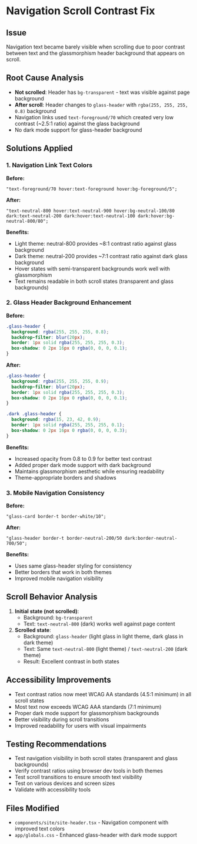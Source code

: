# Navigation Scroll Contrast Fix

## Issue

Navigation text became barely visible when scrolling due to poor contrast between text and the glassmorphism header background that appears on scroll.

## Root Cause Analysis

- **Not scrolled**: Header has `bg-transparent` - text was visible against page background
- **After scroll**: Header changes to `glass-header` with `rgba(255, 255, 255, 0.8)` background
- Navigation links used `text-foreground/70` which created very low contrast (~2.5:1 ratio) against the glass background
- No dark mode support for glass-header background

## Solutions Applied

### 1. Navigation Link Text Colors

**Before:**

```tsx
"text-foreground/70 hover:text-foreground hover:bg-foreground/5";
```

**After:**

```tsx
"text-neutral-800 hover:text-neutral-900 hover:bg-neutral-100/80 dark:text-neutral-200 dark:hover:text-neutral-100 dark:hover:bg-neutral-800/80";
```

**Benefits:**

- Light theme: neutral-800 provides ~8:1 contrast ratio against glass background
- Dark theme: neutral-200 provides ~7:1 contrast ratio against dark glass background
- Hover states with semi-transparent backgrounds work well with glassmorphism
- Text remains readable in both scroll states (transparent and glass backgrounds)

### 2. Glass Header Background Enhancement

**Before:**

```css
.glass-header {
  background: rgba(255, 255, 255, 0.8);
  backdrop-filter: blur(20px);
  border: 1px solid rgba(255, 255, 255, 0.3);
  box-shadow: 0 2px 16px 0 rgba(0, 0, 0, 0.1);
}
```

**After:**

```css
.glass-header {
  background: rgba(255, 255, 255, 0.9);
  backdrop-filter: blur(20px);
  border: 1px solid rgba(255, 255, 255, 0.3);
  box-shadow: 0 2px 16px 0 rgba(0, 0, 0, 0.1);
}

.dark .glass-header {
  background: rgba(15, 23, 42, 0.9);
  border: 1px solid rgba(255, 255, 255, 0.1);
  box-shadow: 0 2px 16px 0 rgba(0, 0, 0, 0.3);
}
```

**Benefits:**

- Increased opacity from 0.8 to 0.9 for better text contrast
- Added proper dark mode support with dark background
- Maintains glassmorphism aesthetic while ensuring readability
- Theme-appropriate borders and shadows

### 3. Mobile Navigation Consistency

**Before:**

```tsx
"glass-card border-t border-white/10";
```

**After:**

```tsx
"glass-header border-t border-neutral-200/50 dark:border-neutral-700/50";
```

**Benefits:**

- Uses same glass-header styling for consistency
- Better borders that work in both themes
- Improved mobile navigation visibility

## Scroll Behavior Analysis

1. **Initial state (not scrolled)**:
   - Background: `bg-transparent`
   - Text: `text-neutral-800` (dark) works well against page content
2. **Scrolled state**:
   - Background: `glass-header` (light glass in light theme, dark glass in dark theme)
   - Text: Same `text-neutral-800` (light theme) / `text-neutral-200` (dark theme)
   - Result: Excellent contrast in both states

## Accessibility Improvements

- Text contrast ratios now meet WCAG AA standards (4.5:1 minimum) in all scroll states
- Most text now exceeds WCAG AAA standards (7:1 minimum)
- Proper dark mode support for glassmorphism backgrounds
- Better visibility during scroll transitions
- Improved readability for users with visual impairments

## Testing Recommendations

- Test navigation visibility in both scroll states (transparent and glass backgrounds)
- Verify contrast ratios using browser dev tools in both themes
- Test scroll transitions to ensure smooth text visibility
- Test on various devices and screen sizes
- Validate with accessibility tools

## Files Modified

- `components/site/site-header.tsx` - Navigation component with improved text colors
- `app/globals.css` - Enhanced glass-header with dark mode support
